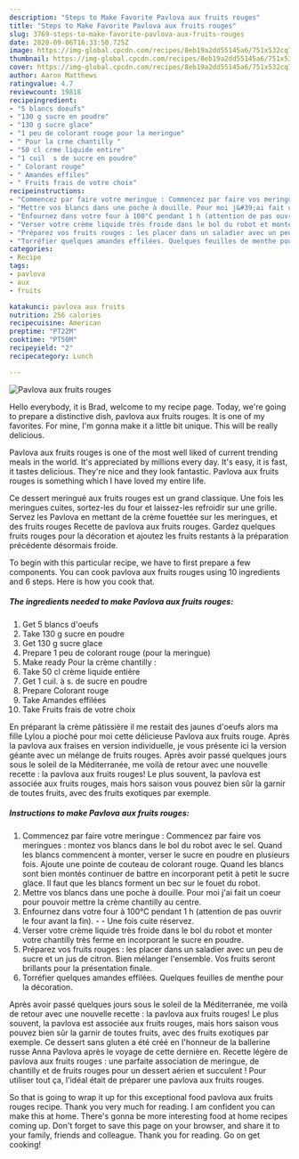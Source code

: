 ```yaml
---
description: "Steps to Make Favorite Pavlova aux fruits rouges"
title: "Steps to Make Favorite Pavlova aux fruits rouges"
slug: 3769-steps-to-make-favorite-pavlova-aux-fruits-rouges
date: 2020-09-06T16:33:50.725Z
image: https://img-global.cpcdn.com/recipes/8eb19a2dd55145a6/751x532cq70/pavlova-aux-fruits-rouges-photo-principale-de-la-recette.jpg
thumbnail: https://img-global.cpcdn.com/recipes/8eb19a2dd55145a6/751x532cq70/pavlova-aux-fruits-rouges-photo-principale-de-la-recette.jpg
cover: https://img-global.cpcdn.com/recipes/8eb19a2dd55145a6/751x532cq70/pavlova-aux-fruits-rouges-photo-principale-de-la-recette.jpg
author: Aaron Matthews
ratingvalue: 4.7
reviewcount: 19818
recipeingredient:
- "5 blancs doeufs"
- "130 g sucre en poudre"
- "130 g sucre glace"
- "1 peu de colorant rouge pour la meringue"
- " Pour la crme chantilly "
- "50 cl crme liquide entire"
- "1 cuil  s de sucre en poudre"
- " Colorant rouge"
- " Amandes effiles"
- " Fruits frais de votre choix"
recipeinstructions:
- "Commencez par faire votre meringue : Commencez par faire vos meringues : montez vos blancs dans le bol du robot avec le sel. Quand les blancs commencent à monter, verser le sucre en poudre en plusieurs fois. Ajoute une pointe de couteau de colorant rouge. Quand les blancs sont bien montés continuer de battre en incorporant petit à petit le sucre glace. Il faut que les blancs forment un bec sur le fouet du robot."
- "Mettre vos blancs dans une poche à douille. Pour moi j&#39;ai fait un coeur pour pouvoir mettre la crème chantilly au centre."
- "Enfournez dans votre four à 100°C pendant 1 h (attention de pas ouvrir le four avant la fin).   Une fois cuite réservez."
- "Verser votre crème liquide très froide dans le bol du robot et monter votre chantilly très ferme en incorporant le sucre en poudre."
- "Préparez vos fruits rouges : les placer dans un saladier avec un peu de sucre et un jus de citron. Bien mélanger l&#39;ensemble. Vos fruits seront brillants pour la présentation finale."
- "Torréfier quelques amandes effilées. Quelques feuilles de menthe pour la décoration."
categories:
- Recipe
tags:
- pavlova
- aux
- fruits

katakunci: pavlova aux fruits 
nutrition: 256 calories
recipecuisine: American
preptime: "PT22M"
cooktime: "PT50M"
recipeyield: "2"
recipecategory: Lunch

---
```



![Pavlova aux fruits rouges](https://img-global.cpcdn.com/recipes/8eb19a2dd55145a6/751x532cq70/pavlova-aux-fruits-rouges-photo-principale-de-la-recette.jpg)

Hello everybody, it is Brad, welcome to my recipe page. Today, we're going to prepare a distinctive dish, pavlova aux fruits rouges. It is one of my favorites. For mine, I'm gonna make it a little bit unique. This will be really delicious.

Pavlova aux fruits rouges is one of the most well liked of current trending meals in the world. It's appreciated by millions every day. It's easy, it is fast, it tastes delicious. They're nice and they look fantastic. Pavlova aux fruits rouges is something which I have loved my entire life.

Ce dessert meringué aux fruits rouges est un grand classique. Une fois les meringues cuites, sortez-les du four et laissez-les refroidir sur une grille. Servez les Pavlova en mettant de la crème fouettée sur les meringues, et des fruits rouges  Recette de pavlova aux fruits rouges. Gardez quelques fruits rouges pour la décoration et ajoutez les fruits restants à la préparation précédente désormais froide.


To begin with this particular recipe, we have to first prepare a few components. You can cook pavlova aux fruits rouges using 10 ingredients and 6 steps. Here is how you cook that.

<!--inarticleads1-->

##### The ingredients needed to make Pavlova aux fruits rouges:

1. Get 5 blancs d&#39;oeufs
1. Take 130 g sucre en poudre
1. Get 130 g sucre glace
1. Prepare 1 peu de colorant rouge (pour la meringue)
1. Make ready  Pour la crème chantilly :
1. Take 50 cl crème liquide entière
1. Get 1 cuil. à s. de sucre en poudre
1. Prepare  Colorant rouge
1. Take  Amandes effilées
1. Take  Fruits frais de votre choix


En préparant la crème pâtissière il me restait des jaunes d&#39;oeufs alors ma fille Lylou a pioché pour moi cette délicieuse Pavlova aux fruits rouge. Après la pavlova aux fraises en version individuelle, je vous présente ici la version géante avec un mélange de fruits rouges. Après avoir passé quelques jours sous le soleil de la Méditerranée, me voilà de retour avec une nouvelle recette : la pavlova aux fruits rouges! Le plus souvent, la pavlova est associée aux fruits rouges, mais hors saison vous pouvez bien sûr la garnir de toutes fruits, avec des fruits exotiques par exemple. 

<!--inarticleads2-->

##### Instructions to make Pavlova aux fruits rouges:

1. Commencez par faire votre meringue : Commencez par faire vos meringues : montez vos blancs dans le bol du robot avec le sel. Quand les blancs commencent à monter, verser le sucre en poudre en plusieurs fois. Ajoute une pointe de couteau de colorant rouge. Quand les blancs sont bien montés continuer de battre en incorporant petit à petit le sucre glace. Il faut que les blancs forment un bec sur le fouet du robot.
1. Mettre vos blancs dans une poche à douille. Pour moi j&#39;ai fait un coeur pour pouvoir mettre la crème chantilly au centre.
1. Enfournez dans votre four à 100°C pendant 1 h (attention de pas ouvrir le four avant la fin).  -  - Une fois cuite réservez.
1. Verser votre crème liquide très froide dans le bol du robot et monter votre chantilly très ferme en incorporant le sucre en poudre.
1. Préparez vos fruits rouges : les placer dans un saladier avec un peu de sucre et un jus de citron. Bien mélanger l&#39;ensemble. Vos fruits seront brillants pour la présentation finale.
1. Torréfier quelques amandes effilées. Quelques feuilles de menthe pour la décoration.


Après avoir passé quelques jours sous le soleil de la Méditerranée, me voilà de retour avec une nouvelle recette : la pavlova aux fruits rouges! Le plus souvent, la pavlova est associée aux fruits rouges, mais hors saison vous pouvez bien sûr la garnir de toutes fruits, avec des fruits exotiques par exemple. Ce dessert sans gluten a été créé en l&#39;honneur de la ballerine russe Anna Pavlova après le voyage de cette dernière en. Recette légère de pavlova aux fruits rouges : une parfaite association de meringue, de chantilly et de fruits rouges pour un dessert aérien et succulent ! Pour utiliser tout ça, l&#39;idéal était de préparer une pavlova aux fruits rouges. 

So that is going to wrap it up for this exceptional food pavlova aux fruits rouges recipe. Thank you very much for reading. I am confident you can make this at home. There's gonna be more interesting food at home recipes coming up. Don't forget to save this page on your browser, and share it to your family, friends and colleague. Thank you for reading. Go on get cooking!
